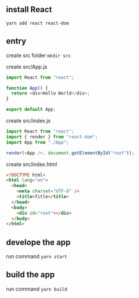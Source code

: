 ## install React

`yarn add react react-dom`

## entry

create src folder
`mkdir src`

create src/App.js

```js
import React from "react";

function App() {
  return <div>Hello World</div>;
}

export default App;
```

create src/index.js

```js
import React from "react";
import { render } from "react-dom";
import App from "./App";

render(<App />, document.getElementById("root"));
```

create src/index.html

```html
<!DOCTYPE html>
<html lang="en">
  <head>
    <meta charset="UTF-8" />
    <title>Title</title>
  </head>
  <body>
    <div id="root"></div>
  </body>
</html>
```

## develope the app

run command
`yarn start`

## build the app

run command
`yarn build`
